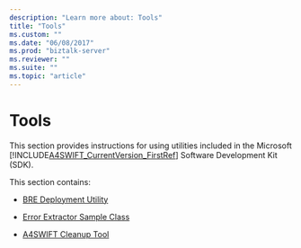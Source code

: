 ```yaml
---
description: "Learn more about: Tools"
title: "Tools"
ms.custom: ""
ms.date: "06/08/2017"
ms.prod: "biztalk-server"
ms.reviewer: ""
ms.suite: ""
ms.topic: "article"
---
```

# Tools
This section provides instructions for using utilities included in the Microsoft [!INCLUDE[A4SWIFT_CurrentVersion_FirstRef](../../includes/a4swift-currentversion-firstref-md.md)] Software Development Kit (SDK).  
  
 This section contains:  
  
-   [BRE Deployment Utility](../../adapters-and-accelerators/accelerator-swift/bre-deployment-utility.md)  
  
-   [Error Extractor Sample Class](../../adapters-and-accelerators/accelerator-swift/error-extractor-sample-class.md)  
  
-   [A4SWIFT Cleanup Tool](../../adapters-and-accelerators/accelerator-swift/a4swift-cleanup-tool.md)
